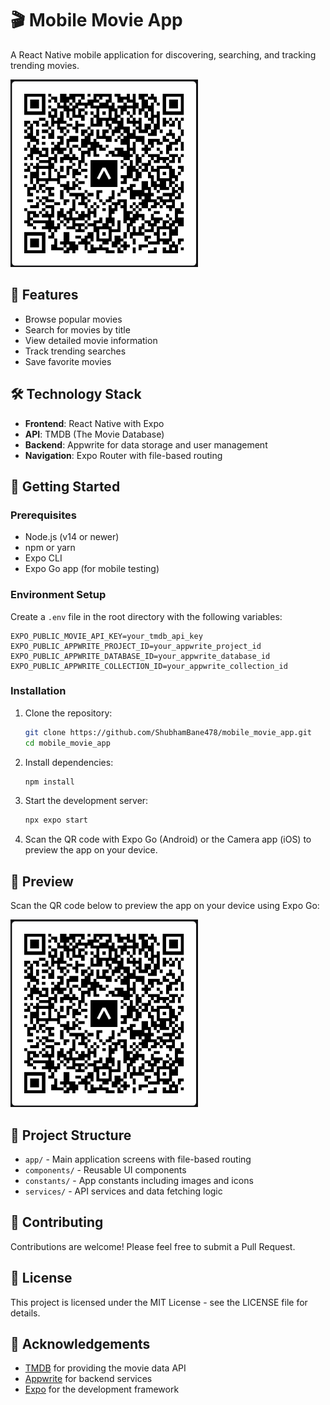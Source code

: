 # 🎬 Mobile Movie App

A React Native mobile application for discovering, searching, and tracking trending movies.


<img src="https://raw.githubusercontent.com/ShubhamBane478/mobile_movie_app/main/assets/images/qr-code.png" alt="Scan to Preview" width="300"/>

## 📱 Features

- Browse popular movies
- Search for movies by title
- View detailed movie information
- Track trending searches
- Save favorite movies

## 🛠️ Technology Stack

- **Frontend**: React Native with Expo
- **API**: TMDB (The Movie Database)
- **Backend**: Appwrite for data storage and user management
- **Navigation**: Expo Router with file-based routing

## 🚀 Getting Started

### Prerequisites

- Node.js (v14 or newer)
- npm or yarn
- Expo CLI
- Expo Go app (for mobile testing)

### Environment Setup

Create a `.env` file in the root directory with the following variables:

```
EXPO_PUBLIC_MOVIE_API_KEY=your_tmdb_api_key
EXPO_PUBLIC_APPWRITE_PROJECT_ID=your_appwrite_project_id
EXPO_PUBLIC_APPWRITE_DATABASE_ID=your_appwrite_database_id
EXPO_PUBLIC_APPWRITE_COLLECTION_ID=your_appwrite_collection_id
```

### Installation

1. Clone the repository:

   ```bash
   git clone https://github.com/ShubhamBane478/mobile_movie_app.git
   cd mobile_movie_app
   ```

2. Install dependencies:

   ```bash
   npm install
   ```

3. Start the development server:

   ```bash
   npx expo start
   ```

4. Scan the QR code with Expo Go (Android) or the Camera app (iOS) to preview the app on your device.

## 📱 Preview

Scan the QR code below to preview the app on your device using Expo Go:

<img src="https://raw.githubusercontent.com/ShubhamBane478/mobile_movie_app/main/assets/images/qr-code.png" alt="Scan to Preview" width="300"/>



## 📂 Project Structure

- `app/` - Main application screens with file-based routing
- `components/` - Reusable UI components
- `constants/` - App constants including images and icons
- `services/` - API services and data fetching logic

## 🤝 Contributing

Contributions are welcome! Please feel free to submit a Pull Request.

## 📄 License

This project is licensed under the MIT License - see the LICENSE file for details.

## 🙏 Acknowledgements

- [TMDB](https://www.themoviedb.org/) for providing the movie data API
- [Appwrite](https://appwrite.io/) for backend services
- [Expo](https://expo.dev/) for the development framework
